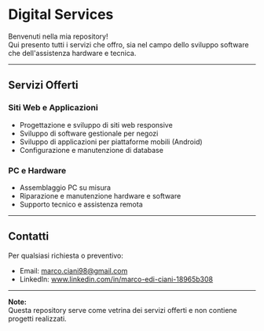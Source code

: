 # Digital Services

Benvenuti nella mia repository!  
Qui presento tutti i servizi che offro, sia nel campo dello sviluppo software che dell'assistenza hardware e tecnica.

---

## Servizi Offerti

### Siti Web e Applicazioni
- Progettazione e sviluppo di siti web responsive  
- Sviluppo di software gestionale per negozi  
- Sviluppo di applicazioni per piattaforme mobili (Android)  
- Configurazione e manutenzione di database

### PC e Hardware
- Assemblaggio PC su misura  
- Riparazione e manutenzione hardware e software  
- Supporto tecnico e assistenza remota

---

## Contatti
Per qualsiasi richiesta o preventivo:  
- Email: marco.ciani98@gmail.com  
- LinkedIn: www.linkedin.com/in/marco-edi-ciani-18965b308
---

**Note:**  
Questa repository serve come vetrina dei servizi offerti e non contiene progetti realizzati.
